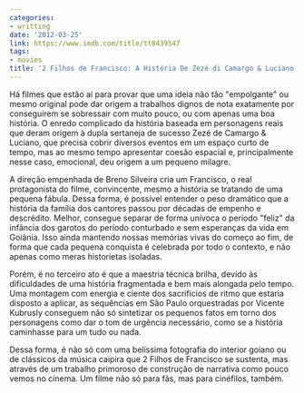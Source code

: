 ```yaml
---
categories:
- writting
date: '2012-03-25'
link: https://www.imdb.com/title/tt0439547
tags:
- movies
title: '2 Filhos de Francisco: A História De Zezé di Camargo & Luciano'
---
```


Há filmes que estão aí para provar que uma ideia não tão "empolgante" ou mesmo original pode dar origem a trabalhos dignos de nota exatamente por conseguirem se sobressair com muito pouco, ou com apenas uma boa história. O enredo complicado da história baseada em personagens reais que deram origem à dupla sertaneja de sucesso Zezé de Camargo & Luciano, que precisa cobrir diversos eventos em um espaço curto de tempo, mas ao mesmo tempo apresentar coesão espacial e, principalmente nesse caso, emocional, deu origem a um pequeno milagre.

A direção empenhada de Breno Silveira cria um Francisco, o real protagonista do filme, convincente, mesmo a história se tratando de uma pequena fábula. Dessa forma, é possível entender o peso dramático que a história da família dos cantores passou por décadas de empenho e descrédito. Melhor, consegue separar de forma unívoca o período "feliz" da infância dos garotos do período conturbado e sem esperanças da vida em Goiânia. Isso ainda mantendo nossas memórias vivas do começo ao fim, de forma que cada pequena conquista é celebrada por todo o contexto, e não apenas como meras historietas isoladas.

Porém, é no terceiro ato é que a maestria técnica brilha, devido às dificuldades de uma história fragmentada e bem mais alongada pelo tempo. Uma montagem com energia e ciente dos sacrifícios de ritmo que estaria disposto a aplicar, as sequências em São Paulo orquestradas por Vicente Kubrusly conseguem não só sintetizar os pequenos fatos em torno dos personagens como dar o tom de urgência necessário, como se a história caminhasse para um tudo ou nada.

Dessa forma, é não só com uma belíssima fotografia do interior goiano ou de clássicos da música caipira que 2 Filhos de Francisco se sustenta, mas através de um trabalho primoroso de construção de narrativa como pouco vemos no cinema. Um filme não só para fãs, mas para cinéfilos, também.